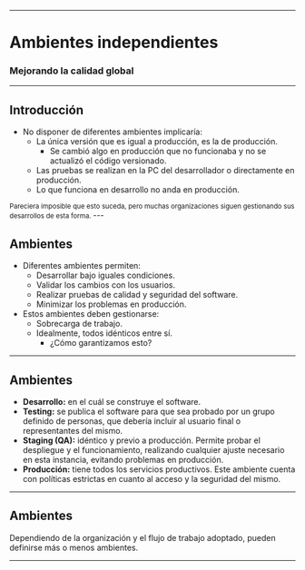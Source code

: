 ***
# Ambientes independientes

### Mejorando la calidad global
---

## Introducción

* No disponer de diferentes ambientes implicaría:
  * La única versión que es igual a producción, es la de producción.
      * Se cambió algo en producción que no funcionaba y no se actualizó el
        código versionado.
  * Las pruebas se realizan en la PC del desarrollador o directamente en
    producción.
  * Lo que funciona en desarrollo no anda en producción.

<small class="fragment">
Pareciera imposible que esto suceda, pero muchas organizaciones siguen
gestionando sus desarrollos de esta forma.
</small>
---

## Ambientes

* Diferentes ambientes permiten:
  * Desarrollar bajo iguales condiciones.
  * Validar los cambios con los usuarios.
  * Realizar pruebas de calidad y seguridad del software.
  * Minimizar los problemas en producción.
* Estos ambientes deben gestionarse:
  * Sobrecarga de trabajo.
  * Idealmente, todos idénticos entre sí.
      * ¿Cómo garantizamos esto?
---

## Ambientes

* **Desarrollo:** en el cuál se construye el software.
* **Testing:** se publica el software para que sea probado por un grupo definido
  de personas, que debería incluir al usuario final o representantes del mismo.
* **Staging (QA):** idéntico y previo a producción. Permite probar el despliegue
  y el funcionamiento, realizando cualquier ajuste necesario en esta instancia,
  evitando problemas en producción.
* **Producción:** tiene todos los servicios productivos. Este ambiente cuenta
  con políticas estrictas en cuanto al acceso y la seguridad del mismo.
---

## Ambientes

Dependiendo de la organización y el flujo de trabajo adoptado, pueden definirse
más o menos ambientes.
***
